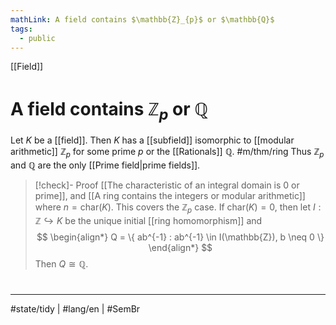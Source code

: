 ```yaml
---
mathLink: A field contains $\mathbb{Z}_{p}$ or $\mathbb{Q}$
tags:
  - public
---
```

[[Field]]
# A field contains $\mathbb{Z}_{p}$ or $\mathbb{Q}$

Let $K$ be a [[field]].
Then $K$ has a [[subfield]] isomorphic to [[modular arithmetic]] $\mathbb{Z}_{p}$ for some prime $p$
or the [[Rationals]] $\mathbb{Q}$. #m/thm/ring 
Thus $\mathbb{Z}_{p}$ and $\mathbb{Q}$ are the only [[Prime field|prime fields]].

> [!check]- Proof
> [[The characteristic of an integral domain is 0 or prime]],
> and [[A ring contains the integers or modular arithmetic]] where $n = \mathrm{char}(K)$.
> This covers the $\mathbb{Z}_{p}$ case.
> If $\mathrm{char}(K) = 0$,
> then let $I : \mathbb{Z} \hookrightarrow K$ be the unique initial [[ring homomorphism]] and
> $$
> \begin{align*}
> Q = \{ ab^{-1} : ab^{-1} \in I(\mathbb{Z}), b \neq 0 \}
> \end{align*}
> $$
> Then $Q \cong \mathbb{Q}$. <span class="QED"/>


#
---
#state/tidy | #lang/en | #SemBr
